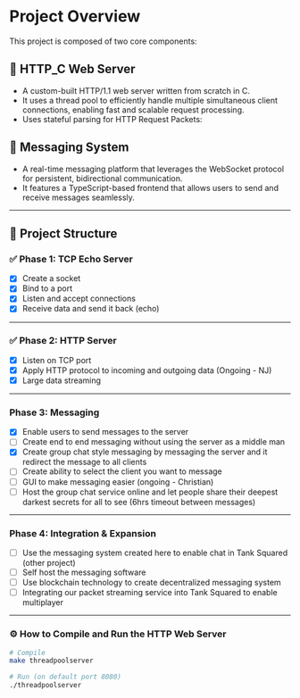# Project Overview

This project is composed of two core components:

## 🔧 HTTP_C Web Server  
- A custom-built HTTP/1.1 web server written from scratch in C.  
- It uses a thread pool to efficiently handle multiple simultaneous client connections, enabling fast and scalable request processing.
- Uses stateful parsing for HTTP Request Packets:


## 💬 Messaging System  
- A real-time messaging platform that leverages the WebSocket protocol for persistent, bidirectional communication.  
- It features a TypeScript-based frontend that allows users to send and receive messages seamlessly.

---

## 🧱 Project Structure

### ✅ Phase 1: TCP Echo Server

- [x] Create a socket
- [x] Bind to a port
- [x] Listen and accept connections
- [x] Receive data and send it back (echo)

---

### ✅ Phase 2: HTTP Server

- [x] Listen on TCP port
- [x] Apply HTTP protocol to incoming and outgoing data (Ongoing - NJ)
- [x] Large data streaming

---

### Phase 3: Messaging

- [x] Enable users to send messages to the server
- [ ] Create end to end messaging without using the server as a middle man
- [x] Create group chat style messaging by messaging the server and it redirect the message to all clients
- [ ] Create ability to select the client you want to message
- [ ] GUI to make messaging easier (ongoing - Christian)
- [ ] Host the group chat service online and let people share their deepest darkest secrets for all to see (6hrs timeout between messages)

---

### Phase 4: Integration & Expansion

- [ ] Use the messaging system created here to enable chat in Tank Squared (other project)
- [ ] Self host the messaging software
- [ ] Use blockchain technology to create decentralized messaging system
- [ ] Integrating our packet streaming service into Tank Squared to enable multiplayer

---

### ⚙️ How to Compile and Run the HTTP Web Server

```bash
# Compile
make threadpoolserver

# Run (on default port 8080)
./threadpoolserver
```
